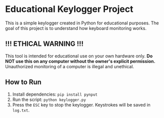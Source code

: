 # Educational Keylogger Project

This is a simple keylogger created in Python for educational purposes. The goal of this project is to understand how keyboard monitoring works.

## !!! ETHICAL WARNING !!!

This tool is intended for educational use on your own hardware only. **Do NOT use this on any computer without the owner's explicit permission.** Unauthorized monitoring of a computer is illegal and unethical.

## How to Run

1.  Install dependencies:
    `pip install pynput`
2.  Run the script:
    `python keylogger.py`
3.  Press the `ESC` key to stop the keylogger. Keystrokes will be saved in `log.txt`.